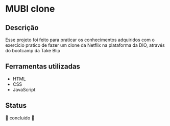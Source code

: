 # MUBI clone

## Descrição
 <p>Esse projeto foi feito para praticar os conhecimentos adquiridos com o exercício pratico de fazer um clone da Netflix na plataforma da DIO, através do bootcamp da Take Blip</p>
  
## Ferramentas utilizadas
- HTML
- CSS
- JavaScript

## Status
<p>🖖 concluido 🖖 </p
